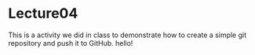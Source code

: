 # Lecture04
This is a activity we did in class to demonstrate how to create a simple git repository and push it to GitHub. hello!
